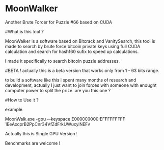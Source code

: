 # MoonWalker

Another Brute Forcer for Puzzle #66 based on CUDA

#What is this tool ?

MoonWalker is a software based on Bitcrack and VanitySearch, this tool is made to search by brute force bitcoin private keys using full CUDA calculation and search for hash160 sufix to speed up calculations.

I made it specifically to search bitcoin puzzle addresses.

#BETA !
actually this is a beta version that works only from 1 - 63 bits range.


to build a software like this I spent many months of research and development, actually I just want to join forces with someone with enought computer power to split the prize. are you this one ?

#How to Use it ?

example: 

MoonWalk.exe -gpu --keyspace E000000000:EFFFFFFFFF 1EeAxcprB2PpCnr34VfZdFrkUWuxyiNEFv

Actually this is Single GPU Version !

Benchmarks are welcome !
